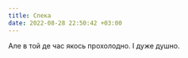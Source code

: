 ```yaml
---
title: Спека
date: 2022-08-28 22:50:42 +03:00
---
```


Але в той де час якось прохолодно. І дуже душно.
